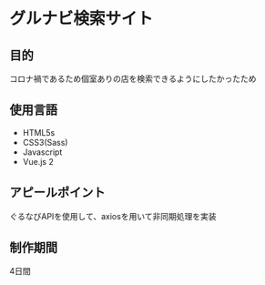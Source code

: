 <h1>グルナビ検索サイト</h1>
<h2>目的</h2>
<p>コロナ禍であるため個室ありの店を検索できるようにしたかったため</p>
 <h2>使用言語</h2>
    <ul>
        <li>HTML5s</li>
        <li>CSS3(Sass)</li>
        <li>Javascript</li>
        <li>Vue.js 2</li>
    </ul>
    <h2>アピールポイント</h2>
    <p>ぐるなびAPIを使用して、axiosを用いて非同期処理を実装</p>
    <h2>制作期間</h2>
    <p>4日間</p>
